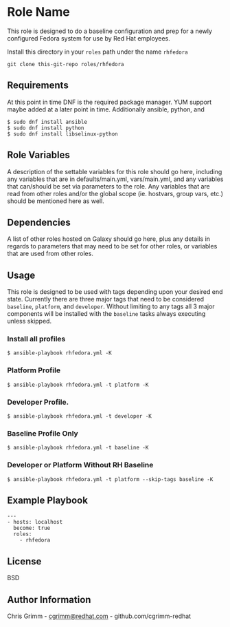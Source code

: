 Role Name
=========

This role is designed to do a baseline configuration and prep for a newly configured Fedora system for use by Red Hat employees.  

Install this directory in your `roles` path under the name `rhfedora`

```
git clone this-git-repo roles/rhfedora
```

Requirements
------------

At this point in time DNF is the required package manager.  YUM support maybe added at a later point in time.  Additionally ansible, python, and 

```
$ sudo dnf install ansible
$ sudo dnf install python
$ sudo dnf install libselinux-python
```

Role Variables
--------------

A description of the settable variables for this role should go here, including any variables that are in defaults/main.yml, vars/main.yml, and any variables that can/should be set via parameters to the role. Any variables that are read from other roles and/or the global scope (ie. hostvars, group vars, etc.) should be mentioned here as well.

Dependencies
------------

A list of other roles hosted on Galaxy should go here, plus any details in regards to parameters that may need to be set for other roles, or variables that are used from other roles.

Usage
------------

This role is designed to be used with tags depending upon your desired end state.  Currently there are three major tags that need to be considered `baseline`, `platform`, and `developer`.  Without limiting to any tags all 3 major components will be installed with the `baseline` tasks always executing unless skipped.


### Install all profiles
```
$ ansible-playbook rhfedora.yml -K
```

### Platform Profile
```
$ ansible-playbook rhfedora.yml -t platform -K
```

### Developer Profile.
```
$ ansible-playbook rhfedora.yml -t developer -K
```

### Baseline Profile Only
```
$ ansible-playbook rhfedora.yml -t baseline -K
```

### Developer or Platform Without RH Baseline
```
$ ansible-playbook rhfedora.yml -t platform --skip-tags baseline -K
```

## Example Playbook

```
---
- hosts: localhost
  become: true
  roles:
    - rhfedora
```

License
-------

BSD

Author Information
------------------
Chris Grimm - cgrimm@redhat.com - github.com/cgrimm-redhat
